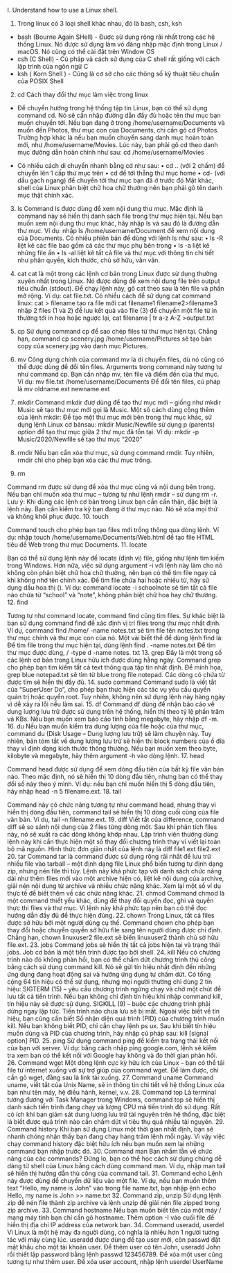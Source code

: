 I. Understand how to use a Linux shell.
	
1. Trong linux có 3 loại shell khác nhau, đó là bash, csh, ksh
+ bash (Bourne Again SHell) - Được sử dụng rộng rãi nhất trong các hệ thống Linux. Nó được sử dụng làm vỏ đăng nhập mặc định trong Linux / macOS. Nó cũng có thể cài đặt trên Window OS
+ csh (C Shell) - Cú pháp và cách sử dụng của C shell rất giống với cách lập trình của ngôn ngữ C
+ ksh ( Korn Shell ) - Cũng là cơ sở cho các thông số kỹ thuật tiêu chuẩn của POSIX Shell

2. cd
Cách thay đổi thư mục làm việc trong linux

+ Để chuyển hướng trong hệ thống tập tin Linux, bạn có thể sử dụng command cd. Nó sẽ cần nhập đường dẫn đầy đủ hoặc tên thư mục bạn muốn chuyển tới.
Nếu bạn đang ở trong /home/username/Documents và muốn đến Photos, thư mục con của Documents, chỉ cần gõ cd Photos.
Trường hợp khác là nếu bạn muốn chuyển sang danh mục hoàn toàn mới, như /home/username/Movies. Lúc này, bạn phải gõ cd theo danh mục đường dẫn hoàn chỉnh như sau:
cd /home/username/Movies 

+ Có nhiều cách di chuyển nhanh bằng cd như sau:
    • cd .. (với 2 chấm) để chuyển lên 1 cấp thư mục trên
    • cd để tới thẳng thư mục home
    • cd- (với dấu gạch ngang) để chuyển tới thư mục bạn đã ở trước đó Mặt khác, shell của Linux phân biệt chữ hoa chữ thường nên bạn phải gõ tên danh mục thật chính xác.
3. ls
Command ls được dùng để xem nội dung thư mục. Mặc định là command này sẽ hiển thị danh sách file trong thư mục hiện tại.
Nếu bạn muốn xem nội dung thư mục khác, hãy nhập ls và sau đó là đường dẫn thư mục. Ví dụ: nhập ls /home/username/Document để xem nội dung của Documents.
Có nhiều phiên bản để dùng với lệnh ls như sau:
    • ls -R liệt kê các file bao gồm cả các thư mục phụ bên trong
    • ls -a liệt kê những file ẩn
    • ls -al liệt kê tất cả file và thư mục với thông tin chi tiết như phân quyền, kích thước, chủ sở hữu, vân vân.


4. cat
cat là một trong các lệnh cơ bản trong Linux được sử dụng thường xuyên nhất trong Linux. Nó được dùng để xem nội dung file trên output tiêu chuẩn (stdout). Để chạy lệnh này, gõ cat theo sau là tên file và phần mở rộng. Ví dụ: cat file.txt.
Có nhiều cách để sử dụng cat command linux:
cat > filename tạo ra file mới cat filename1 filename2>filename3 nhập 2 files (1 và 2) để lưu kết quả vào file (3) để chuyển một file từ in thường tới in hoa hoặc ngược lại, cat filename | tr a-z A-Z >output.txt
5. cp
Sử dụng command cp để sao chép files từ thư mục hiện tại. Chẳng hạn, command cp scenery.jpg /home/username/Pictures sẽ tạo bản copy của scenery.jpg vào danh mục Pictures.
6. mv
Công dụng chính của command mv là di chuyển files, dù nó cũng có thể được dùng để đổi tên files.
Arguments trong command này tương tự như command cp. Bạn cần nhập mv, tên file và điểm đến của thư mục. Ví dụ: mv file.txt /home/username/Documents
Để đổi tên files, cú pháp là mv oldname.ext newname.ext
7. mkdir
Command mkdir đượ dùng để tạo thư mục mới – giống như mkdir Music sẽ tạo thư mục mới gọi là Music.
Một số cách dùng cộng thêm của lệnh mkdir:
Để tạo một thư mục mới bên trong thư mục khác, sử dụng lệnh Linux cơ bảnsau: mkdir Music/Newfile sử dụng p (parents) option để tạo thư mục giữa 2 thư mục đã tồn tại. Ví dụ: mkdir -p Music/2020/Newfile sẽ tạo thư mục “2020”
8. rmdir
Nếu bạn cần xóa thư mục, sử dụng command rmdir. Tuy nhiên, rmdir chỉ cho phép bạn xóa các thư mục trống.
9.  rm

Command rm được sử dụng để xóa thư mục cùng và nội dung bên trong. Nếu bạn chỉ muốn xóa thư mục – tương tự như lệnh rmdir – sử dụng rm -r.
Lưu ý: Khi dùng các lệnh cơ bản trong Linux bạn cần cẩn thận, đặc biệt là lệnh này. Bạn cần kiểm tra kỹ bạn đang ở thư mục nào. Nó sẽ xóa mọi thứ và không khôi phục được.
10.  touch

Command touch cho phép bạn tạo files mới trống thông qua dòng lệnh. Ví dụ: nhập touch /home/username/Documents/Web.html để tạo file HTML tiêu đề Web trong thư mục Documents.
11.  locate

Bạn có thể sử dụng lệnh này để locate (định vị) file, giống như lệnh tìm kiếm trong Windows. Hơn nữa, việc sử dụng argument -i với lệnh này làm cho nó không còn phân biệt chữ hoa chữ thường, nên bạn có thể tìm file ngay cả khi không nhớ tên chính xác.
Để tìm file chứa hai hoặc nhiều từ, hãy sử dụng dấu hoa thị (). Ví dụ: command locate -i schoolnote sẽ tìm tất cả file nào chứa từ “school” và “note”, không phân biệt chữ hoa hay chữ thường.
12. find

Tương tự như command locate, command find cũng tìm files. Sự khác biệt là bạn sử dụng command find để xác định vị trí files trong thư mục nhất định.
Ví dụ, command find /home/ -name notes.txt sẽ tìm file tên notes.txt trong thư mục chính và thư mục con của nó.
Một vài biết thể để dùng lệnh find là:
Để tìm file trong thư mục hiện tại, dùng lệnh find . -name notes.txt Để tìm thư mục được dùng, / -type d -name notes. txt
13.  grep
Đây là một trong số các lệnh cơ bản trong Linux hữu ích được dùng hằng ngày. Command grep cho phép bạn tìm kiếm tất cả text thông qua tập tin nhất định.
Để minh họa, grep blue notepad.txt sẽ tìm từ blue trong file notepad. Các dòng có chứa từ được tìm sẽ hiển thị đầy đủ.
14. sudo command
Command sudo là viết tắt của “SuperUser Do”, cho phép bạn thực hiện các tác vụ yêu cầu quyền quản trị hoặc quyền root. Tuy nhiên, không nên sử dụng lệnh này hàng ngày vì dễ xảy ra lỗi nếu làm sai.
15.  df
Command df dùng để nhận báo cáo về dung lượng lưu trữ được sử dụng trên hệ thống, hiển thị theo tỷ lệ phần trăm và KBs. Nếu bạn muốn xem báo cáo tính bằng megabyte, hãy nhập df -m.
16.  du
Nếu bạn muốn kiểm tra dung lượng của file hoặc của thư mục, command du (Disk Usage – Dung lượng lưu trữ) sẽ làm chuyện này. Tuy nhiên, bản tóm tắt về dung lượng lưu trữ sẽ hiển thị block numbers của ổ đĩa thay vì định dạng kích thước thông thường. Nếu bạn muốn xem theo byte, kilobyte và megabyte, hãy thêm argument -h vào dòng lệnh.
17.  head

Command head được sử dụng để xem dòng đầu tiên của bất kỳ file văn bản nào. Theo mặc định, nó sẽ hiển thị 10 dòng đầu tiên, nhưng bạn có thể thay đổi số này theo ý mình. Ví dụ: nếu bạn chỉ muốn hiển thị 5 dòng đầu tiên, hãy nhập head -n 5 filename.ext.
18. tail

Command này có chức năng tương tự như command head, nhưng thay vì hiển thị dòng đầu tiên, command tail sẽ hiển thị 10 dòng cuối cùng của file văn bản. Ví dụ, tail -n filename.ext.
19. diff 
Viết tắt của difference, command diff sẽ so sánh nội dung của 2 files từng dòng một. Sau khi phân tích files này, nó sẽ xuất ra các dòng không khớp nhau. Lập trình viên thường dùng lệnh này khi cần thực hiện một số thay đổi chương trình thay vì viết lại toàn bộ mã nguồn.
Hình thức đơn giản nhất của lệnh này là diff file1.ext file2.ext
20.  tar
Command tar là command được sử dụng rộng rãi nhất để lưu trữ nhiều file vào tarball – một định dạng file Linux phổ biến tương tự định dạng zip, nhưng nén file thì tùy.
Lệnh này khá phức tạp với danh sách chức năng dài như thêm files mới vào một archive hiện có, liệt kê nội dung của archive, giải nén nội dung từ archive và nhiều chức năng khác. Xem lại một số ví dụ thực tế để biết thêm về các chức năng khác.
21. chmod
Command chmod là một command thiết yếu khác, dùng để thay đổi quyền đọc, ghi và quyền thực thi files và thư mục. Vì lệnh này khá phức tạp nên bạn có thể đọc hướng dẫn đầy đủ để thực hiện đúng.
22.  chown
Trong Linux, tất cả files được sở hữu bởi một người dùng cụ thể. Command chown cho phép bạn thay đổi hoặc chuyển quyền sở hữu file sang tên người dùng được chỉ định. Chẳng hạn, chown linuxuser2 file.ext sẽ biến linuxuser2 thành chủ sở hữu file.ext.
23.  jobs
Command jobs sẽ hiển thị tất cả jobs hiện tại và trạng thái jobs. Job cơ bản là một tiến trình được tạo bởi shell.
24.  kill
Nếu có chương trình nào đó không phản hồi, bạn có thể chấm dứt chương trình thủ công bằng cách sử dụng command kill. Nó sẽ gửi tín hiệu nhất định đến những ứng dụng đang hoạt động sai và hướng ứng dụng tự chấm dứt.
Có tổng cộng 64 tín hiệu có thể sử dụng, nhưng mọi người thường chỉ dùng 2 tín hiệu:
SIGTERM (15) – yêu cầu chương trình ngừng chạy và chờ một chút để lưu tất cả tiến trình. Nếu bạn không chỉ định tín hiệu khi nhập command kill, tín hiệu này sẽ được sử dụng. SIGKILL (9) – buộc các chương trình phải dừng ngay lập tức. Tiến trình nào chưa lưu sẽ bị mất. Ngoài việc biết về tín hiệu, bạn cũng cần biết Số nhận diện quá trình (PID) của chương trình muốn kill. Nếu bạn không biết PID, chỉ cần chạy lệnh ps ux.
Sau khi biết tín hiệu muốn dùng và PID của chương trình, hãy nhập cú pháp sau:
kill [signal option] PID.
25.  ping
Sử dụng command ping để kiểm tra trạng thái kết nối của bạn với server. Ví dụ: bằng cách nhập ping google.com, lệnh sẽ kiểm tra xem bạn có thể kết nối với Google hay không và đo thời gian phản hồi.
26. Command wget
Một dòng lệnh cực kỳ hữu ích của Linux – bạn có thể tải file từ internet xuống với sự trợ giúp của command wget. Để làm được, chỉ cần gõ wget, đằng sau là link tải xuống.
27. Command uname
Command uname, viết tắt của Unix Name, sẽ in thông tin chi tiết về hệ thống Linux của bạn như tên máy, hệ điều hành, kernel, v.v.
28. Command top
Là terminal tương đương với Task Manager trong Windows, command top sẽ hiển thị danh sách tiến trình đang chạy và lượng CPU mà tiến trình đó sử dụng. Rất có ích khi bạn giám sát dung lượng lưu trữ tài nguyên trên hệ thống, đặc biệt là biết được quá trình nào cần chấm dứt vì tiêu thụ quá nhiều tài nguyên.
29. Command history
Khi bạn sử dụng Linux một thời gian nhất định, bạn sẽ nhanh chóng nhận thấy bạn đang chạy hàng trăm lệnh mỗi ngày. Vì vậy việc chạy command history đặc biệt hữu ích nếu bạn muốn xem lại những command bạn nhập trước đó.
30. Command man
Bạn nhầm lẫn về chức năng của các commands? Đừng lo, bạn có thể học cách sử dụng chúng dễ dàng từ shell của Linux bằng cách dùng command man. Ví dụ, nhập man tail sẽ hiển thị hướng dẫn thủ công của command tail.
31. Command echo
Lệnh này được dùng để chuyển dữ liệu vào một file. Ví dụ, nếu bạn muốn thêm text “Hello, my name is John” vào trong file name.txt, bạn nhập ệnh echo Hello, my name is John >> name.txt
32. Command zip, unzip
Sử dụng lệnh zip để nén file thành zip archive và lệnh unzip để giải nén file zipped trong zip archive.
33. Command hostname
Nếu bạn muốn biết tên của một máy / mạng máy tính bạn chỉ cần gõ hostname. Thêm option -I vào cuối file để hiển thị địa chỉ IP address của network bạn.
34. Command useradd, userdel
Vì Linux là một hệ máy đa người dùng, có nghĩa là nhiều hơn 1 người tương tác với máy cùng lúc. useradd được dùng để tạo user mới, còn passwd đặt mật khẩu cho một tài khoản user. Để thêm user có tên John, useradd John rồi thiết lập password bằng lệnh passwd 123456789.
Để xóa một user cũng tương tự như thêm user. Để xóa user account, nhập lệnh userdel UserName

		
